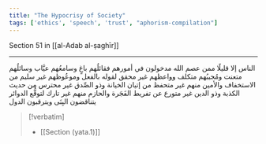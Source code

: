 ```yaml
---
title: "The Hypocrisy of Society"
tags: ['ethics', 'speech', 'trust', "aphorism-compilation"]
---
```


 Section 51 in [[al-Adab al-ṣaghīr]]

---
الناس إلا قليلًا ممن عصم الله مدخولون في أمورهم فقائلُهم باغٍ وسامعُهم عيَّاب وسائلُهم متعنت ومُجيبُهم متكلف وواعظهم غير محقق لقوله بالفعل وموعُوظهم غير سليم من الاستخفاف والأمين منهم غير متحفظ من إتيان الخيانة وذو الصِّدق غير محترس من حديث الكذبة وذو الدين غير متورع عن تفريط الفَجَرة والحازم منهم غير تارك لتوقُّع الدوائر يتناقضون البِنَى ويترقبون الدول

> [!verbatim]
> - [[Section (yata.1)]]
